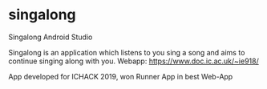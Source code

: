 # singalong
Singalong Android Studio

Singalong is an application which listens to you sing a song and aims to continue singing along with you.
Webapp: https://www.doc.ic.ac.uk/~ie918/

App developed for ICHACK 2019, won Runner App in best Web-App
